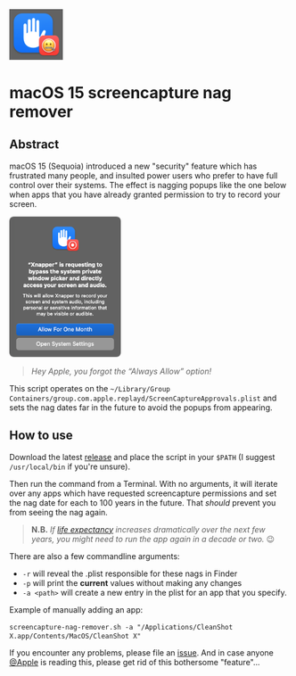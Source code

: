 <img src="./icon.png" width="96" />

# macOS 15 screencapture nag remover

## Abstract

macOS 15 (Sequoia) introduced a new "security" feature which has frustrated many people, and insulted power users who prefer to have full control over their systems. The effect is nagging popups like the one below when apps that you have already granted permission to try to record your screen.

<img src="./sample.png" width="200" alt="nag image" />

> _Hey Apple, you forgot the “Always Allow” option!_

This script operates on the `~/Library/Group Containers/group.com.apple.replayd/ScreenCaptureApprovals.plist` and sets the nag dates far in the future to avoid the popups from appearing.

## How to use

Download the latest [release][4] and place the script in your `$PATH` (I suggest `/usr/local/bin` if you're unsure).

Then run the command from a Terminal. With no arguments, it will iterate over any apps which have requested screencapture permissions and set the nag date for each to 100 years in the future. That _should_ prevent you from seeing the nag again.

> **N.B.** _If [life expectancy][1] increases dramatically over the next few years, you might need to run the app again in a decade or two._ 😉

There are also a few commandline arguments:

- `-r` will reveal the .plist responsible for these nags in Finder
- `-p` will print the **current** values without making any changes
- `-a <path>` will create a new entry in the plist for an app that you specify.

Example of manually adding an app:

```
screencapture-nag-remover.sh -a "/Applications/CleanShot X.app/Contents/MacOS/CleanShot X"
```

If you encounter any problems, please file an [issue][3]. And in case anyone [@Apple][2] is reading this, please get rid of this bothersome "feature"...


[1]: https://data.worldbank.org/indicator/SP.DYN.LE00.IN
[2]: https://github.com/apple
[3]: https://github.com/luckman212/screencapture-nag-remover/issues
[4]: https://github.com/luckman212/screencapture-nag-remover/releases
